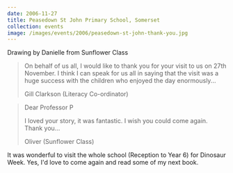 ```yaml
---
date: 2006-11-27
title: Peasedown St John Primary School, Somerset
collection: events
image: /images/events/2006/peasedown-st-john-thank-you.jpg
---
```


Drawing by Danielle from Sunflower Class

> On behalf of us all, I would like to thank you for your visit to us on 27th November. I think I can speak for us all in saying that the visit was a huge success with the children who enjoyed the day enormously...
> 
> <footer>Gill Clarkson (Literacy Co-ordinator)</footer>

<span></span>

> Dear Professor P
> 
> I loved your story, it was fantastic. I wish you could come again. Thank you...
> 
> <footer>Oliver (Sunflower Class)</footer>

It was wonderful to visit the whole school (Reception to Year 6) for Dinosaur Week. Yes, I'd love to come again and read some of my next book.
